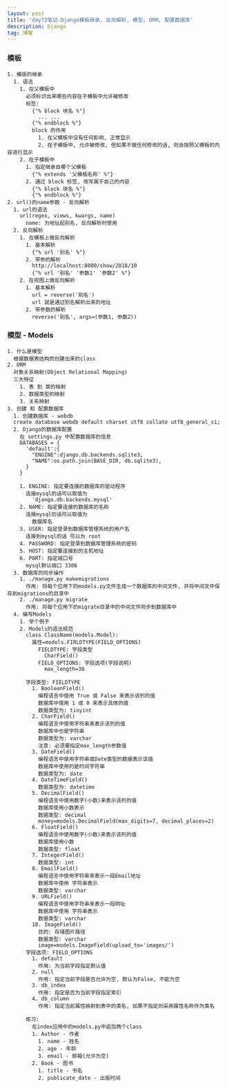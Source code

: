 ```yaml
---
layout: post
title: 'day72笔记-Django模板继承, 反向解析, 模型, ORM, 配置数据库'
description: Django
tag: 博客
---   
```

### 模板
    1. 模版的继承
      1. 语法
        1. 在父模板中
          必须标识出来哪些内容在子模板中允许被修改
          标签:
            {"% block 块名 %"}
              ... ...
            {"% endblock %"}
            block 的作用
              1. 在父模板中没有任何影响, 正常显示
              2. 在子模板中, 允许被修改, 但如果不做任何修改的话, 则会按照父模板的内容进行显示
        2. 在子模板中
          1. 指定继承自哪个父模板
            {"% extends '父模板名称' %"}
          2. 通过 block 标签, 改写属于自己的内容
            {"% block 块名 %"}
            {"% endblock %"}    
    2. url()的name参数 - 反向解析
      1. url的语法
        url(regex, views, kwargs, name)
          name: 为地址起别名, 反向解析时使用
      2. 反向解析
        1. 在模板上做反向解析
          1. 基本解析
            {"% url '别名' %"}
          2. 带参的解析
            http://localhost:8000/show/2018/10
            {"% url '别名' '参数1' '参数2' %"}
        2. 在视图上做反向解析
          1. 基本解析
            url = reverse('别名')
            url 就是通过别名解析出来的地址
          2. 带参数的解析
            reverse('别名', args=(参数1, 参数2))

### 模型 - Models
    1. 什么是模型
      根据数据表结构而创建出来的class
    2. ORM
      对象关系映射(Object Relational Mapping)
      三大特征
        1. 表 到 类的映射
        2. 数据类型的映射
        3. 关系映射
    3. 创建 和 配置数据库
      1. 创建数据库 - webdb
      create database webdb default charset utf8 collate utf8_general_ci;
      2. Django的数据库配置
        在 settings.py 中配置数据库的信息
        DATABASES = {
          'default':{
            "ENGINE":django.db.backends.sqlite3,
            "NAME":os.path.join(BASE_DIR, db.sqlite3),
          }
        }

        1. ENGINE: 指定要连接的数据库的驱动程序
          连接mysql的话可以取值为
            'django.db.backends.mysql'
        2. NAME: 指定要连接的数据库的名称
          连接mysql的话可以取值为
            数据库名
        3. USER: 指定登录到数据库管理系统的用户名
          连接到mysql的话 可以为 root
        4. PASSWORD: 指定登录到数据库管理系统的密码
        5. HOST: 指定要连接到的主机地址
        6. PORT: 指定端口号
          mysql默认端口 3306
      3. 数据库的同步操作
        1. ./manage.py makemigrations
          作用: 将每个应用下的models.py文件生成一个数据库的中间文件, 并将中间文件保存到migrations的目录中
        2. ./manage.py migrate
          作用: 将每个应用下的migrate目录中的中间文件同步到数据库中
      4. 编写Models
        1. 举个例子
        2. Models的语法规范
          class ClassName(models.Model):
            属性=models.FIRLDTYPE(FIELD_OPTIONS)
              FIELDTYPE: 字段类型
                CharField()
              FIELD_OPTIONS: 字段选项(字段说明)
                max_length=30

          字段类型: FIELDTYPE
            1. BooleanField()
              编程语言中使用 True 或 False 来表示该列的值
              数据库中使用 1 或 0 来表示具体的值
              数据类型为: tinyint
            2. CharField()
              编程语言中使用字符串来表示该列的值
              数据库中也是字符串
              数据类型为: varchar
              注意: 必须要指定max_length参数值
            3. DateField()
              编程语言中使用字符串或Date类型的数据表示该值
              数据库中使用的是时间字符串
              数据类型为: date
            4. DateTimeField()
              数据类型为: datetime
            5. DecimalField()
              编程语言中使用数字(小数)来表示该列的值
              数据库使用小数表示
              数据类型: decimal
              money=models.DecimalField(max_digits=7, decimal_places=2)
            6. FloatField()
              编程语言中使用数字(小数)来表示该列的值
              数据库使用小数
              数据类型: float
            7. IntegerField()
              数据类型: int
            8. EmailField()
              编程语言中使用字符串来表示一段Email地址
              数据库中使用 字符串表示
              数据类型: varchar
            9. URLField()
              编程语言中使用字符串来表示一段网址
              数据库中使用 字符串表示
              数据类型: varchar
            10. ImageField()
              目的: 存储图片路径
              数据类型: varchar
              image=models.ImageField(upload_to='images/')
          字段选项: FIELD_OPTIONS
            1. default
              作用: 为当前字段指定默认值
            2. null
              作用: 指定当前字段是否允许为空, 默认为False, 不能为空
            3. db_index
              作用: 指定是否为当前字段指定索引
            4. db_column
              作用: 指定当前属性映射到表中的类名, 如果不指定则采用属性名称作为类名

          练习:
            在index应用中的models.py中追加两个class
            1. Author - 作者
              1. name - 姓名
              2. age - 年龄
              3. email - 邮箱(允许为空)
            2. Book - 图书
              1. title - 书名
              2. publicate_date - 出版时间
